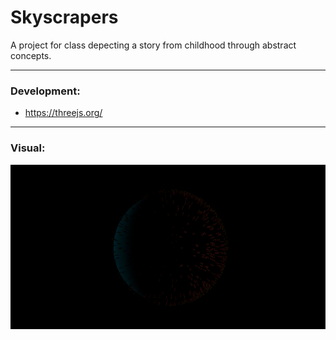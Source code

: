 # Skyscrapers

A project for class depecting a story from childhood through abstract concepts. 

-------

### Development: 
- https://threejs.org/

-----

### Visual:

![Screenshot](https://github.com/Bchass/Skyscrapers/blob/master/screenshots/example.png)
